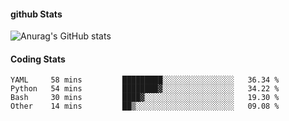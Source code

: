 #### github Stats
![Anurag's GitHub stats](https://github-readme-stats.vercel.app/api?username=reduhq&theme=city_lights&show_icons=true&hide=contribs,prs)

#### Coding Stats
<!--START_SECTION:waka-->

```text
YAML     58 mins         █████████░░░░░░░░░░░░░░░░   36.34 %
Python   54 mins         ████████▓░░░░░░░░░░░░░░░░   34.22 %
Bash     30 mins         ████▓░░░░░░░░░░░░░░░░░░░░   19.30 %
Other    14 mins         ██▒░░░░░░░░░░░░░░░░░░░░░░   09.08 %
```

<!--END_SECTION:waka-->